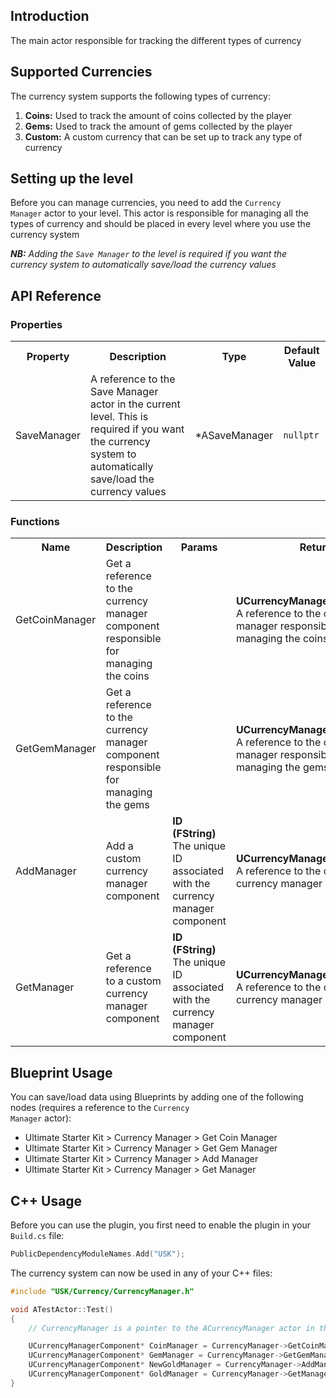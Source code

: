 ## Introduction
The main actor responsible for tracking the different types of currency

## Supported Currencies
The currency system supports the following types of currency:
<ol>
    <li><strong>Coins:</strong> Used to track the amount of coins collected by the player</li>
    <li><strong>Gems:</strong> Used to track the amount of gems collected by the player</li>
    <li><strong>Custom:</strong> A custom currency that can be set up to track any type of currency</li>
</ol>

## Setting up the level
Before you can manage currencies, you need to add the <code>Currency Manager</code> actor to your level. This actor is responsible for managing all the types of currency and should be placed in every level where you use the currency system

<i><strong>NB:</strong> Adding the <code>Save Manager</code> to the level is required if you want the currency system to automatically save/load the currency values</i>

## API Reference
### Properties
<table>
    <tr>
        <th>Property</th>
        <th>Description</th>
        <th>Type</th>
        <th>Default Value</th>
    </tr>
    <tr>
        <td>SaveManager</td>
        <td>A reference to the Save Manager actor in the current level. This is required if you want the currency system to automatically save/load the currency values</td>
        <td>*ASaveManager</td>
        <td><code>nullptr</code></td>
    </tr>
</table>

### Functions
<table>
    <tr>
        <th>Name</th>
        <th>Description</th>
        <th>Params</th>
        <th>Return</th>
    </tr>
    <tr>
        <td>GetCoinManager</td>
        <td>Get a reference to the currency manager component responsible for managing the coins</td>
        <td></td>
        <td><strong>UCurrencyManagerComponent*</strong><br/>A reference to the currency manager responsible for managing the coins</td>
    </tr>
    <tr>
        <td>GetGemManager</td>
        <td>Get a reference to the currency manager component responsible for managing the gems</td>
        <td></td>
        <td><strong>UCurrencyManagerComponent*</strong><br/>A reference to the currency manager responsible for managing the gems</td>
    </tr>
    <tr>
        <td>AddManager</td>
        <td>Add a custom currency manager component</td>
        <td><strong>ID (FString)</strong><br/>The unique ID associated with the currency manager component</td>
        <td><strong>UCurrencyManagerComponent*</strong><br/>A reference to the custom currency manager component</td>
    </tr>
    <tr>
        <td>GetManager</td>
        <td>Get a reference to a custom currency manager component</td>
        <td><strong>ID (FString)</strong><br/>The unique ID associated with the currency manager component</td>
        <td><strong>UCurrencyManagerComponent*</strong><br/>A reference to the custom currency manager component</td>
    </tr>
</table>

## Blueprint Usage
You can save/load data using Blueprints by adding one of the following nodes (requires a reference to the <code>Currency Manager</code> actor):
<ul>
    <li>Ultimate Starter Kit > Currency Manager > Get Coin Manager</li>
    <li>Ultimate Starter Kit > Currency Manager > Get Gem Manager</li>
    <li>Ultimate Starter Kit > Currency Manager > Add Manager</li>
    <li>Ultimate Starter Kit > Currency Manager > Get Manager</li>
</ul>

## C++ Usage
Before you can use the plugin, you first need to enable the plugin in your <code>Build.cs</code> file:
```c++
PublicDependencyModuleNames.Add("USK");
```

The currency system can now be used in any of your C++ files:
```c++
#include "USK/Currency/CurrencyManager.h"

void ATestActor::Test()
{
    // CurrencyManager is a pointer to the ACurrencyManager actor in the map

    UCurrencyManagerComponent* CoinManager = CurrencyManager->GetCoinManager();
    UCurrencyManagerComponent* GemManager = CurrencyManager->GetGemManager();
    UCurrencyManagerComponent* NewGoldManager = CurrencyManager->AddManager("GOLD_BARS");
    UCurrencyManagerComponent* GoldManager = CurrencyManager->GetManager("GOLD_BARS");
}
```